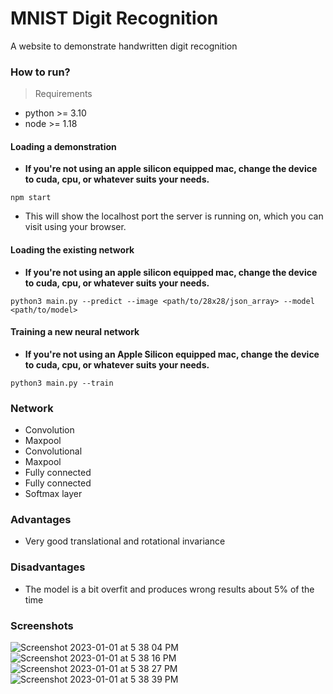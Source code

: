# MNIST Digit Recognition

A website to demonstrate handwritten digit recognition

### How to run?

> Requirements
- python >= 3.10
- node >= 1.18

#### Loading a demonstration
- **If you're not using an apple silicon equipped mac, change the device to cuda, cpu, or whatever suits your needs.**

```npm start```

- This will show the localhost port the server is running on, which you can visit using your browser.

#### Loading the existing network
- **If you're not using an apple silicon equipped mac, change the device to cuda, cpu, or whatever suits your needs.**

```python3 main.py --predict --image <path/to/28x28/json_array> --model <path/to/model>```

#### Training a new neural network
- **If you're not using an Apple Silicon equipped mac, change the device to cuda, cpu, or whatever suits your needs.**

```python3 main.py --train```

### Network
- Convolution 
- Maxpool 
- Convolutional 
- Maxpool 
- Fully connected 
- Fully connected 
- Softmax layer

### Advantages
- Very good translational and rotational invariance

### Disadvantages
- The model is a bit overfit and produces wrong results about 5% of the time

### Screenshots
![Screenshot 2023-01-01 at 5 38 04 PM](https://user-images.githubusercontent.com/119449399/210174830-5253f343-2507-4eec-b4d5-cf2e35affaa6.png)
![Screenshot 2023-01-01 at 5 38 16 PM](https://user-images.githubusercontent.com/119449399/210174833-ec334b67-b4bd-4a2d-8e43-14247e63e797.png)
![Screenshot 2023-01-01 at 5 38 27 PM](https://user-images.githubusercontent.com/119449399/210174835-79089a02-0c27-4e27-872a-e5d4c8cd765b.png)
![Screenshot 2023-01-01 at 5 38 39 PM](https://user-images.githubusercontent.com/119449399/210174837-78158d5b-2ee2-4d34-8add-07101fa9fbbb.png)


